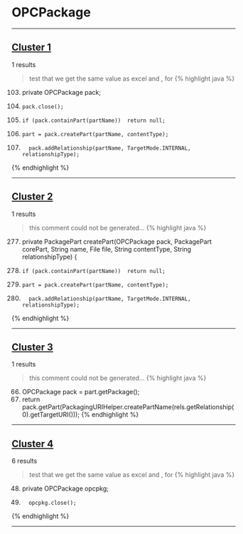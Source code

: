 # OPCPackage

***

## [Cluster 1](./1)
1 results
> test that we get the same value as excel and , for 
{% highlight java %}
103. private OPCPackage pack;
228.     pack.close();
281.     if (pack.containPart(partName))  return null;
283.     part = pack.createPart(partName, contentType);
287.       pack.addRelationship(partName, TargetMode.INTERNAL, relationshipType);        
{% endhighlight %}

***

## [Cluster 2](./2)
1 results
> this comment could not be generated...
{% highlight java %}
277. private PackagePart createPart(OPCPackage pack, PackagePart corePart, String name, File file, String contentType, String relationshipType) {    
281.     if (pack.containPart(partName))  return null;
283.     part = pack.createPart(partName, contentType);
287.       pack.addRelationship(partName, TargetMode.INTERNAL, relationshipType);        
{% endhighlight %}

***

## [Cluster 3](./3)
1 results
> this comment could not be generated...
{% highlight java %}
66. OPCPackage pack = part.getPackage();
67. return pack.getPart(PackagingURIHelper.createPartName(rels.getRelationship(0).getTargetURI()));
{% endhighlight %}

***

## [Cluster 4](./4)
6 results
> test that we get the same value as excel and , for 
{% highlight java %}
48. private OPCPackage opcpkg;
100.       opcpkg.close();
{% endhighlight %}

***

